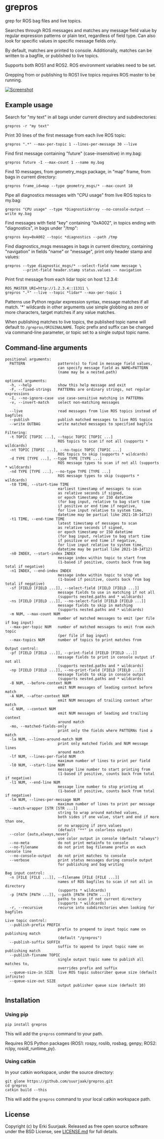 grepros
=======

grep for ROS bag files and live topics.

Searches through ROS messages and matches any message field value by regular
expression patterns or plain text, regardless of field type.
Can also look for specific values in specific message fields only.

By default, matches are printed to console. Additionally, matches can be written
to a bagfile, or published to live topics.

Supports both ROS1 and ROS2. ROS environment variables need to be set.

Grepping from or publishing to ROS1 live topics requires ROS master to be running.

[![Screenshot](https://raw.githubusercontent.com/suurjaak/grepros/media/th_screen.png)](https://raw.githubusercontent.com/suurjaak/grepros/media/screen.png)


Example usage
-------------

Search for "my text" in all bags under current directory and subdirectories:

    grepros -r "my text"

Print 30 lines of the first message from each live ROS topic:

    grepros ".*" --max-per-topic 1 --lines-per-message 30 --live

Find first message containing "future" (case-insensitive) in my.bag:

    grepros future -I --max-count 1 --name my.bag

Find 10 messages, from geometry_msgs package, in "map" frame,
from bags in current directory:

    grepros frame_id=map --type geometry_msgs/* --max-count 10

Pipe all diagnostics messages with "CPU usage" from live ROS topics to my.bag:

    grepros "CPU usage" --type *DiagnosticArray --no-console-output --write my.bag

Find messages with field "key" containing "0xA002",
in topics ending with "diagnostics", in bags under "/tmp":

    grepros key=0xA002 --topic *diagnostics --path /tmp

Find diagnostics_msgs messages in bags in current directory,
containing "navigation" in fields "name" or "message",
print only header stamp and values:

    grepros --type diagnostic_msgs/* --select-field name message \
            --print-field header.stamp status.values -- navigation

Print first message from each lidar topic on host 1.2.3.4:

    ROS_MASTER_URI=http://1.2.3.4::11311 \
    grepros ".*" --live --topic *lidar* --max-per-topic 1


Patterns use Python regular expression syntax, message matches if all match.
'*' wildcards in other arguments use simple globbing as zero or more characters,
target matches if any value matches.

When publishing matches to live topics, the published topic name will default to
`/grepros/ORIGINALNAME`. Topic prefix and suffix can be changed via command-line
parameter, or topic set to a single output topic name.


Command-line arguments
----------------------

```
positional arguments:
  PATTERN               pattern(s) to find in message field values,
                        can specify message field as NAME=PATTERN
                        (name may be a nested.path)

optional arguments:
  -h, --help            show this help message and exit
  -F, --fixed-strings   PATTERNs are ordinary strings, not regular expressions
  -I, --no-ignore-case  use case-sensitive matching in PATTERNs
  -v, --invert-match    select non-matching messages

  --live                read messages from live ROS topics instead of bagfiles
  --publish             publish matched messages to live ROS topics
  --write OUTBAG        write matched messages to specified bagfile

Filtering:
  -t TOPIC [TOPIC ...], --topic TOPIC [TOPIC ...]
                        ROS topics to scan if not all (supports * wildcards)
  -nt TOPIC [TOPIC ...], --no-topic TOPIC [TOPIC ...]
                        ROS topics to skip (supports * wildcards)
  -d TYPE [TYPE ...], --type TYPE [TYPE ...]
                        ROS message types to scan if not all (supports * wildcards)
  -nd TYPE [TYPE ...], --no-type TYPE [TYPE ...]
                        ROS message types to skip (supports * wildcards)
  -t0 TIME, --start-time TIME
                        earliest timestamp of messages to scan
                        as relative seconds if signed,
                        or epoch timestamp or ISO datetime
                        (for bag input, relative to bag start time
                        if positive or end time if negative,
                        for live input relative to system time,
                        datetime may be partial like 2021-10-14T12)
  -t1 TIME, --end-time TIME
                        latest timestamp of messages to scan
                        as relative seconds if signed,
                        or epoch timestamp or ISO datetime
                        (for bag input, relative to bag start time
                        if positive or end time if negative,
                        for live input relative to system time,
                        datetime may be partial like 2021-10-14T12)
  -n0 INDEX, --start-index INDEX
                        message index within topic to start from
                        (1-based if positive, counts back from bag total if negative)
  -n1 INDEX, --end-index INDEX
                        message index within topic to stop at
                        (1-based if positive, counts back from bag total if negative)
  -sf [FIELD [FIELD ...]], --select-field [FIELD [FIELD ...]]
                        message fields to use in matching if not all
                        (supports nested.paths and * wildcards)
  -ns [FIELD [FIELD ...]], --no-select-field [FIELD [FIELD ...]]
                        message fields to skip in matching
                        (supports nested.paths and * wildcards)
  -m NUM, --max-count NUM
                        number of matched messages to emit (per file if bag input)
  --max-per-topic NUM   number of matched messages to emit from each topic
                        (per file if bag input)
  --max-topics NUM      number of topics to print matches from

Output control:
  -pf [FIELD [FIELD ...]], --print-field [FIELD [FIELD ...]]
                        message fields to print in console output if not all
                        (supports nested.paths and * wildcards)
  -np [FIELD [FIELD ...]], --no-print-field [FIELD [FIELD ...]]
                        message fields to skip in console output
                        (supports nested.paths and * wildcards)
  -B NUM, --before-context NUM
                        emit NUM messages of leading context before match
  -A NUM, --after-context NUM
                        emit NUM messages of trailing context after match
  -C NUM, --context NUM
                        emit NUM messages of leading and trailing context
                        around match
  -mo, --matched-fields-only
                        print only the fields where PATTERNs find a match
  -la NUM, --lines-around-match NUM
                        print only matched fields and NUM message lines
                        around match
  -lf NUM, --lines-per-field NUM
                        maximum number of lines to print per field
  -l0 NUM, --start-line NUM
                        message line number to start printing from
                        (1-based if positive, counts back from total if negative)
  -l1 NUM, --end-line NUM
                        message line number to stop printing at
                        (1-based if positive, counts back from total if negative)
  -lm NUM, --lines-per-message NUM
                        maximum number of lines to print per message
  --match-wrapper [STR [STR ...]]
                        string to wrap around matched values,
                        both sides if one value, start and end if more than one,
                        or no wrapping if zero values
                        (default "**" in colorless output)
  --color {auto,always,never}
                        use color output in console (default "always")
  --no-meta             do not print metainfo to console
  --no-filename         do not print bag filename prefix on each console line
  --no-console-output   do not print matches to console
  --verbose             print status messages during console output
                        for publishing and bag writing

Bag input control:
  -n [FILE [FILE ...]], --filename [FILE [FILE ...]]
                        names of ROS bagfiles to scan if not all in directory
                        (supports * wildcards)
  -p [PATH [PATH ...]], --path [PATH [PATH ...]]
                        paths to scan if not current directory
                        (supports * wildcards)
  -r, --recursive       recurse into subdirectories when looking for bagfiles

Live topic control:
  --publish-prefix PREFIX
                        prefix to prepend to input topic name on publishing match
                        (default "/grepros")
  --publish-suffix SUFFIX
                        suffix to append to input topic name on publishing match
  --publish-fixname TOPIC
                        single output topic name to publish all matches to,
                        overrides prefix and suffix
  --queue-size-in SIZE  live ROS topic subscriber queue size (default infinite)
  --queue-size-out SIZE
                        output publisher queue size (default 10)
```


Installation
------------

### Using pip

    pip install grepros

This will add the `grepros` command to your path.

Requires ROS Python packages
(ROS1: rospy, roslib, rosbag, genpy; ROS2: rclpy, rosidl_runtime_py).


### Using catkin

In your catkin workspace, under the source directory:

    git glone https://github.com/suurjaak/grepros.git
    cd grepros
    catkin build --this

This will add the `grepros` command to your local catkin workspace path.


License
-------

Copyright (c) by Erki Suurjaak.
Released as free open source software under the BSD License,
see [LICENSE.md](LICENSE.md) for full details.
